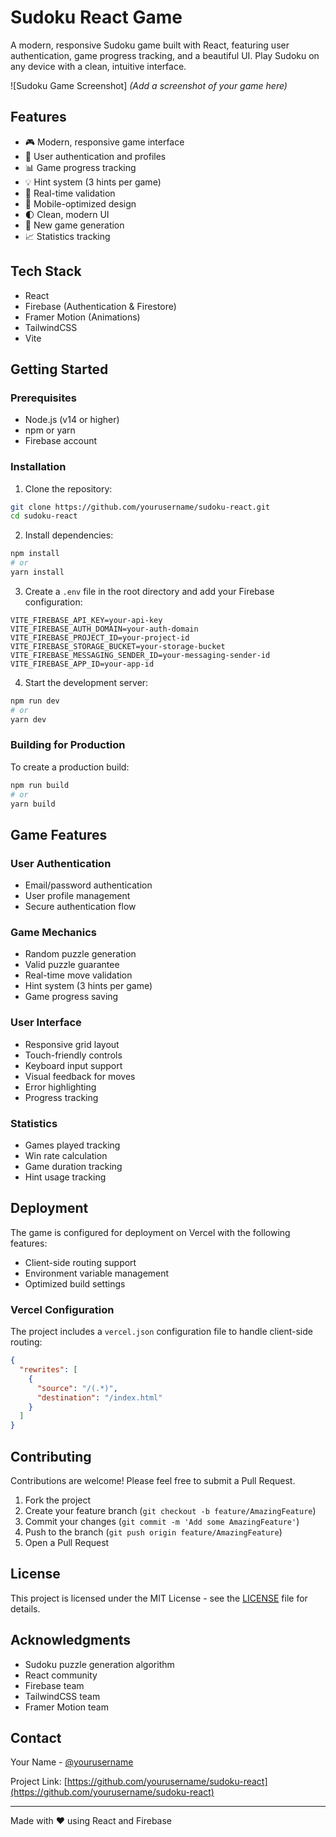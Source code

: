 # Sudoku React Game

A modern, responsive Sudoku game built with React, featuring user authentication, game progress tracking, and a beautiful UI. Play Sudoku on any device with a clean, intuitive interface.

![Sudoku Game Screenshot]
*(Add a screenshot of your game here)*

## Features

- 🎮 Modern, responsive game interface
- 🔐 User authentication and profiles
- 📊 Game progress tracking
- 💡 Hint system (3 hints per game)
- 🎯 Real-time validation
- 📱 Mobile-optimized design
- 🌓 Clean, modern UI
- 🔄 New game generation
- 📈 Statistics tracking

## Tech Stack

- React
- Firebase (Authentication & Firestore)
- Framer Motion (Animations)
- TailwindCSS
- Vite

## Getting Started

### Prerequisites

- Node.js (v14 or higher)
- npm or yarn
- Firebase account

### Installation

1. Clone the repository:
```bash
git clone https://github.com/yourusername/sudoku-react.git
cd sudoku-react
```

2. Install dependencies:
```bash
npm install
# or
yarn install
```

3. Create a `.env` file in the root directory and add your Firebase configuration:
```env
VITE_FIREBASE_API_KEY=your-api-key
VITE_FIREBASE_AUTH_DOMAIN=your-auth-domain
VITE_FIREBASE_PROJECT_ID=your-project-id
VITE_FIREBASE_STORAGE_BUCKET=your-storage-bucket
VITE_FIREBASE_MESSAGING_SENDER_ID=your-messaging-sender-id
VITE_FIREBASE_APP_ID=your-app-id
```

4. Start the development server:
```bash
npm run dev
# or
yarn dev
```

### Building for Production

To create a production build:
```bash
npm run build
# or
yarn build
```

## Game Features

### User Authentication
- Email/password authentication
- User profile management
- Secure authentication flow

### Game Mechanics
- Random puzzle generation
- Valid puzzle guarantee
- Real-time move validation
- Hint system (3 hints per game)
- Game progress saving

### User Interface
- Responsive grid layout
- Touch-friendly controls
- Keyboard input support
- Visual feedback for moves
- Error highlighting
- Progress tracking

### Statistics
- Games played tracking
- Win rate calculation
- Game duration tracking
- Hint usage tracking

## Deployment

The game is configured for deployment on Vercel with the following features:
- Client-side routing support
- Environment variable management
- Optimized build settings

### Vercel Configuration
The project includes a `vercel.json` configuration file to handle client-side routing:
```json
{
  "rewrites": [
    {
      "source": "/(.*)",
      "destination": "/index.html"
    }
  ]
}
```

## Contributing

Contributions are welcome! Please feel free to submit a Pull Request.

1. Fork the project
2. Create your feature branch (`git checkout -b feature/AmazingFeature`)
3. Commit your changes (`git commit -m 'Add some AmazingFeature'`)
4. Push to the branch (`git push origin feature/AmazingFeature`)
5. Open a Pull Request

## License

This project is licensed under the MIT License - see the [LICENSE](LICENSE) file for details.

## Acknowledgments

- Sudoku puzzle generation algorithm
- React community
- Firebase team
- TailwindCSS team
- Framer Motion team

## Contact

Your Name - [@yourusername](https://twitter.com/yourusername)

Project Link: [https://github.com/yourusername/sudoku-react](https://github.com/yourusername/sudoku-react)

---

Made with ❤️ using React and Firebase
